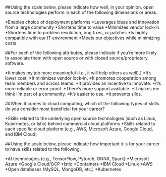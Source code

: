  ##Using the scale below, please indicate how well, in your opinion, open source technologies perform in each of the following dimensions or areas. 

 *Enables choice of deployment platforms
 *Leverages ideas and innovation from a large community
 *Shortens time to value
 *Minimizes vendor lock-in
 *Shortens time to problem resolution, bug fixes, or patches
 *Is highly compatible with our IT environment
 *Meets our objectives while minimizing costs

  ##For each of the following attributes, please indicate if you’re more likely to associate them with open source or with closed source/proprietary software. 

  *It makes my job more meaningful (i.e., it will help others as well).)
  *It’s lower cost.
  *It minimizes vendor lock-in.
  *It promotes cooperation among team members and across teams.
  *It provides an incentive to innovate.
  *It’s more reliable or error-proof.
  *There’s more support available.
  *It makes me think I’m part of a community.
  *It’s easier to use.
  *It prevents silos.

 ##When it comes to cloud computing, which of the following types of skills do you consider most beneficial for your career? 

*Skills related to the underlying open source technologies (such as Linux, Kubernetes, or Istio) behind commercial cloud platforms 
*Skills related to each specific cloud platform (e.g., AWS, Microsoft Azure, Google Cloud, and IBM Cloud) 

 ##Using the scale below, please indicate how important it is for your career to have skills related to the following. 

 *AI technologies (e.g., TensorFlow, Pytorch, ONNX, Spark)
 *Microsoft Azure
 *Google Cloud/GCP
 *Istio
 *Containers
 *IBM Cloud
 *Linux
 *AWS
 *Open databases (MySQL, MongoDB, etc.)
 *Kubernetes

 